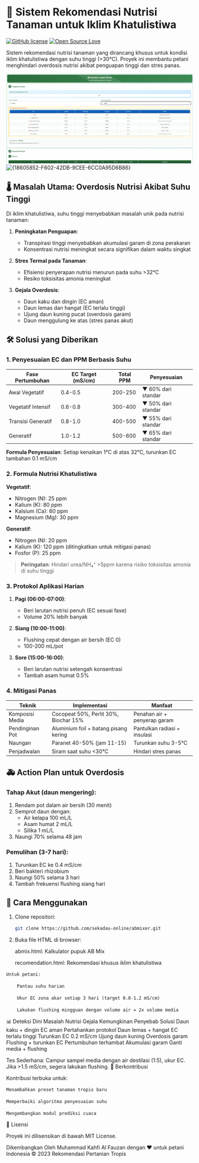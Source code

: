 # 🌴 Sistem Rekomendasi Nutrisi Tanaman untuk Iklim Khatulistiwa

[![GitHub license](https://img.shields.io/badge/license-MIT-blue.svg)](https://github.com/username/repo/blob/main/LICENSE)
[![Open Source Love](https://badges.frapsoft.com/os/v1/open-source.svg?v=103)](https://github.com/ellerbrock/open-source-badges/)

Sistem rekomendasi nutrisi tanaman yang dirancang khusus untuk kondisi iklim khatulistiwa dengan suhu tinggi (>30°C). Proyek ini membantu petani menghindari overdosis nutrisi akibat penguapan tinggi dan stres panas.

![Preview Aplikasi](screenshot.png)
![{18605852-F602-42DB-9CEE-6CC0A95D6B86}](https://github.com/user-attachments/assets/dc8359f9-93da-4206-bbc4-df6c24ad2a22)

## 🌡️ Masalah Utama: Overdosis Nutrisi Akibat Suhu Tinggi

Di iklim khatulistiwa, suhu tinggi menyebabkan masalah unik pada nutrisi tanaman:

1. **Peningkatan Penguapan**:
   - Transpirasi tinggi menyebabkan akumulasi garam di zona perakaran
   - Konsentrasi nutrisi meningkat secara signifikan dalam waktu singkat

2. **Stres Termal pada Tanaman**:
   - Efisiensi penyerapan nutrisi menurun pada suhu >32°C
   - Resiko toksisitas amonia meningkat

3. **Gejala Overdosis**:
   - Daun kaku dan dingin (EC aman)
   - Daun lemas dan hangat (EC terlalu tinggi)
   - Ujung daun kuning pucat (overdosis garam)
   - Daun menggulung ke atas (stres panas akut)

## 🛠️ Solusi yang Diberikan

### 1. Penyesuaian EC dan PPM Berbasis Suhu
| Fase Pertumbuhan | EC Target (mS/cm) | Total PPM | Penyesuaian |
|------------------|-------------------|----------|-------------|
| Awal Vegetatif   | 0.4-0.5           | 200-250  | ▼ 60% dari standar |
| Vegetatif Intensif | 0.6-0.8         | 300-400  | ▼ 50% dari standar |
| Transisi Generatif | 0.8-1.0         | 400-500  | ▼ 55% dari standar |
| Generatif        | 1.0-1.2           | 500-600  | ▼ 65% dari standar |

**Formula Penyesuaian**: Setiap kenaikan 1°C di atas 32°C, turunkan EC tambahan 0.1 mS/cm

### 2. Formula Nutrisi Khatulistiwa
**Vegetatif**:
- Nitrogen (N): 25 ppm
- Kalium (K): 80 ppm
- Kalsium (Ca): 60 ppm
- Magnesium (Mg): 30 ppm

**Generatif**:
- Nitrogen (N): 20 ppm
- Kalium (K): 120 ppm (ditingkatkan untuk mitigasi panas)
- Fosfor (P): 25 ppm

> **Peringatan**: Hindari urea/NH₄⁺ >5ppm karena risiko toksisitas amonia di suhu tinggi

### 3. Protokol Aplikasi Harian
1. **Pagi (06:00-07:00)**:
   - Beri larutan nutrisi penuh (EC sesuai fase) 
   - Volume 20% lebih banyak
   
2. **Siang (10:00-11:00)**:
   - Flushing cepat dengan air bersih (EC 0) 
   - 100-200 mL/pot
   
3. **Sore (15:00-16:00)**:
   - Beri larutan nutrisi setengah konsentrasi 
   - Tambah asam humat 0.5%

### 4. Mitigasi Panas
| Teknik | Implementasi | Manfaat |
|--------|--------------|---------|
| Komposisi Media | Cocopeat 50%, Perlit 30%, Biochar 15% | Penahan air + penyerap garam |
| Pendinginan Pot | Aluminium foil + batang pisang kering | Pantulkan radiasi + insulasi |
| Naungan | Paranet 40-50% (jam 11-15) | Turunkan suhu 3-5°C |
| Penjadwalan | Siram saat suhu <30°C | Hindari stres panas |

## 🚑 Action Plan untuk Overdosis

### Tahap Akut (daun mengering):
1. Rendam pot dalam air bersih (30 menit)
2. Semprot daun dengan:
   - Air kelapa 100 mL/L 
   - Asam humat 2 mL/L 
   - Silika 1 mL/L
3. Naungi 70% selama 48 jam

### Pemulihan (3-7 hari):
1. Turunkan EC ke 0.4 mS/cm
2. Beri bakteri rhizobium
3. Naungi 50% selama 3 hari
4. Tambah frekuensi flushing siang hari

## 🚀 Cara Menggunakan

1. Clone repositori:
   ```bash
   git clone https://github.com/sekadau-online/abmixer.git

2.   Buka file HTML di browser:

        abmix.html: Kalkulator pupuk AB Mix

        recomendation.html: Rekomendasi khusus iklim khatulistiwa

    Untuk petani:

        Pantau suhu harian

        Ukur EC zona akar setiap 3 hari (target 0.8-1.2 mS/cm)

        Lakukan flushing mingguan dengan volume air = 2x volume media

📊 Deteksi Dini Masalah Nutrisi
Gejala	Kemungkinan Penyebab	Solusi
Daun kaku + dingin	EC aman	Pertahankan protokol
Daun lemas + hangat	EC terlalu tinggi	Turunkan EC 0.2 mS/cm
Ujung daun kuning	Overdosis garam	Flushing + turunkan EC
Pertumbuhan terhambat	Akumulasi garam	Ganti media + flushing

Tes Sederhana: Campur sampel media dengan air destilasi (1:5), ukur EC. Jika >1.5 mS/cm, segera lakukan flushing.
🤝 Berkontribusi

Kontribusi terbuka untuk:

    Menambahkan preset tanaman tropis baru

    Memperbaiki algoritma penyesuaian suhu

    Mengembangkan modul prediksi cuaca

📜 Lisensi

Proyek ini dilisensikan di bawah MIT License.

Dikembangkan Oleh Muhammad Kahfi Al Fauzan dengan ❤️ untuk petani Indonesia
© 2023 Rekomendasi Pertanian Tropis
